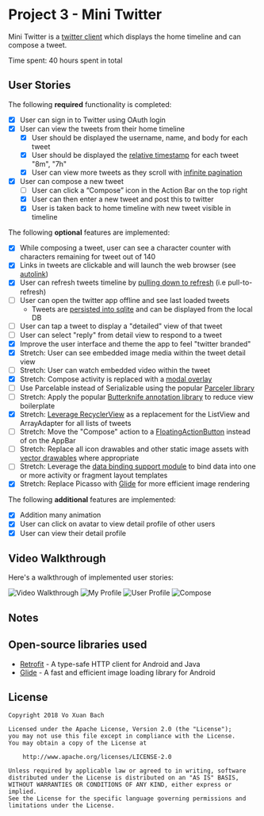 # Project 3 - Mini Twitter

Mini Twitter is a [twitter client](https://apps.twitter.com/) which displays the home timeline and can compose a tweet.

Time spent: 40 hours spent in total

## User Stories

The following **required** functionality is completed:

* [x] User can sign in to Twitter using OAuth login
* [x] User can view the tweets from their home timeline
	* [x] User should be displayed the username, name, and body for each tweet
	* [x] User should be displayed the [relative timestamp](https://gist.github.com/nesquena/f786232f5ef72f6e10a7) for each tweet "8m", "7h"
	* [x] User can view more tweets as they scroll with [infinite pagination](http://guides.codepath.com/android/Endless-Scrolling-with-AdapterViews-and-RecyclerView)
* [x] User can compose a new tweet
	* [ ] User can click a “Compose” icon in the Action Bar on the top right
	* [x] User can then enter a new tweet and post this to twitter
	* [x] User is taken back to home timeline with new tweet visible in timeline

The following **optional** features are implemented:
* [x] While composing a tweet, user can see a character counter with characters remaining for tweet out of 140
* [x] Links in tweets are clickable and will launch the web browser (see [autolink](http://guides.codepath.com/android/Working-with-the-TextView#autolinking-urls))
* [x] User can refresh tweets timeline by [pulling down to refresh](http://guides.codepath.com/android/Implementing-Pull-to-Refresh-Guide) (i.e pull-to-refresh)
* [ ] User can open the twitter app offline and see last loaded tweets
	- Tweets are [persisted into sqlite](http://guides.codepath.com/android/ActiveAndroid-Guide) and can be displayed from the local DB
* [ ] User can tap a tweet to display a "detailed" view of that tweet 
* [ ] User can select "reply" from detail view to respond to a tweet
* [x] Improve the user interface and theme the app to feel "twitter branded"
* [x] Stretch: User can see embedded image media within the tweet detail view
* [ ] Stretch: User can watch embedded video within the tweet
* [x] Stretch: Compose activity is replaced with a [modal overlay](http://guides.codepath.com/android/Using-DialogFragment)
* [ ] Use Parcelable instead of Serializable using the popular [Parceler library](http://guides.codepath.com/android/Using-Parceler)
* [ ] Stretch: Apply the popular [Butterknife annotation library](http://guides.codepath.com/android/Reducing-View-Boilerplate-with-Butterknife) to reduce view boilerplate
* [x] Stretch: [Leverage RecyclerView](http://guides.codepath.com/android/Using-the-RecyclerView) as a replacement for the ListView and ArrayAdapter for all lists of tweets
* [ ] Stretch: Move the "Compose" action to a [FloatingActionButton](https://guides.codepath.com/android/Floating-Action-Buttons) instead of on the AppBar
* [ ] Stretch: Replace all icon drawables and other static image assets with [vector drawables](http://guides.codepath.com/android/Drawables#vector-drawables) where appropriate
* [ ] Stretch: Leverage the [data binding support module](http://guides.codepath.com/android/Applying-Data-Binding-for-Views) to bind data into one or more activity or fragment layout templates
* [x] Stretch: Replace Picasso with [Glide](http://inthecheesefactory.com/blog/get-to-know-glide-recommended-by-google/en) for more efficient image rendering

The following **additional** features are implemented:

* [x] Addition many animation
* [x] User can click on avatar to view detail profile of other users
* [x] User can view their detail profile 

## Video Walkthrough

Here's a walkthrough of implemented user stories:

<img src='https://i.imgur.com/eWGN2uM.gif' title='Video Walkthrough' width='' alt='Video Walkthrough' />
<img src='https://i.imgur.com/5xfzdOa.gif' title='My Profile' width='' alt='My Profile' />
<img src='https://i.imgur.com/zIpHRqT.gif' title='User Profile' width='' alt='User Profile' />
<img src='https://i.imgur.com/3I7h89z.gif' title='Compose' width='' alt='Compose' />


## Notes

## Open-source libraries used

- [Retrofit](http://square.github.io/retrofit/) - A type-safe HTTP client for Android and Java
- [Glide](https://github.com/bumptech/glide) - A fast and efficient image loading library for Android

## License

    Copyright 2018 Vo Xuan Bach

    Licensed under the Apache License, Version 2.0 (the "License");
    you may not use this file except in compliance with the License.
    You may obtain a copy of the License at

        http://www.apache.org/licenses/LICENSE-2.0

    Unless required by applicable law or agreed to in writing, software
    distributed under the License is distributed on an "AS IS" BASIS,
    WITHOUT WARRANTIES OR CONDITIONS OF ANY KIND, either express or implied.
    See the License for the specific language governing permissions and
    limitations under the License.